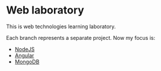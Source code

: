 # Web laboratory

This is web technologies learning laboratory.

Each branch represents a separate project.
Now my focus is:
* [NodeJS](https://nodejs.org/en/)
* [Angular](https://angular.io/)
* [MongoDB](https://www.mongodb.com/)
